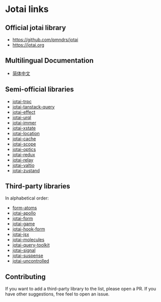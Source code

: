 # Jotai links

## Official jotai library

- https://github.com/pmndrs/jotai
- https://jotai.org

## Multilingual Documentation

- [简体中文](https://github.com/lecepin/jotai-docs-cn)

## Semi-official libraries

- [jotai-trpc](https://github.com/jotaijs/jotai-trpc)
- [jotai-tanstack-query](https://github.com/jotaijs/jotai-tanstack-query)
- [jotai-effect](https://github.com/jotaijs/jotai-effect)
- [jotai-urql](https://github.com/jotaijs/jotai-urql)
- [jotai-immer](https://github.com/jotaijs/jotai-immer)
- [jotai-xstate](https://github.com/jotaijs/jotai-xstate)
- [jotai-location](https://github.com/jotaijs/jotai-location)
- [jotai-cache](https://github.com/jotaijs/jotai-cache)
- [jotai-scope](https://github.com/jotaijs/jotai-scope)
- [jotai-optics](https://github.com/jotaijs/jotai-optics)
- [jotai-redux](https://github.com/jotaijs/jotai-redux)
- [jotai-relay](https://github.com/jotaijs/jotai-relay)
- [jotai-valtio](https://github.com/jotaijs/jotai-valtio)
- [jotai-zustand](https://github.com/jotaijs/jotai-zusatnd)

## Third-party libraries

In alphabetical order:

- [form-atoms](https://github.com/jaredLunde/form-atoms)
- [jotai-apollo](https://github.com/jotaijs/jotai-apollo)
- [jotai-form](https://github.com/jotaijs/jotai-form)
- [jotai-game](https://github.com/jotaijs/jotai-game)
- [jotai-hook-form](https://github.com/saasquatch/jotai-hook-form)
- [jotai-jsx](https://github.com/jotaijs/jotai-jsx)
- [jotai-molecules](https://github.com/saasquatch/jotai-molecules)
- [jotai-query-toolkit](https://github.com/fungible-systems/jotai-query-toolkit)
- [jotai-signal](https://github.com/jotaijs/jotai-signal)
- [jotai-suspense](https://github.com/jotaijs/jotai-suspense)
- [jotai-uncontrolled](https://github.com/jotaijs/jotai-uncontrolled)

## Contributing

If you want to add a third-party library to the list, please open a PR.
If you have other suggestions, free feel to open an issue.
